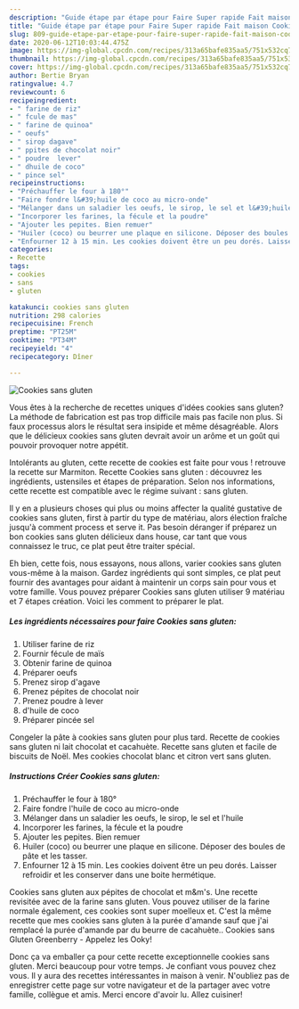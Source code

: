 ```yaml
---
description: "Guide étape par étape pour Faire Super rapide Fait maison Cookies sans gluten"
title: "Guide étape par étape pour Faire Super rapide Fait maison Cookies sans gluten"
slug: 809-guide-etape-par-etape-pour-faire-super-rapide-fait-maison-cookies-sans-gluten
date: 2020-06-12T10:03:44.475Z
image: https://img-global.cpcdn.com/recipes/313a65bafe835aa5/751x532cq70/cookies-sans-gluten-photo-principale-de-la-recette.jpg
thumbnail: https://img-global.cpcdn.com/recipes/313a65bafe835aa5/751x532cq70/cookies-sans-gluten-photo-principale-de-la-recette.jpg
cover: https://img-global.cpcdn.com/recipes/313a65bafe835aa5/751x532cq70/cookies-sans-gluten-photo-principale-de-la-recette.jpg
author: Bertie Bryan
ratingvalue: 4.7
reviewcount: 6
recipeingredient:
- " farine de riz"
- " fcule de mas"
- " farine de quinoa"
- " oeufs"
- " sirop dagave"
- " ppites de chocolat noir"
- " poudre  lever"
- " dhuile de coco"
- " pince sel"
recipeinstructions:
- "Préchauffer le four à 180°"
- "Faire fondre l&#39;huile de coco au micro-onde"
- "Mélanger dans un saladier les oeufs, le sirop, le sel et l&#39;huile"
- "Incorporer les farines, la fécule et la poudre"
- "Ajouter les pepites. Bien remuer"
- "Huiler (coco) ou beurrer une plaque en silicone. Déposer des boules de pâte et les tasser."
- "Enfourner 12 à 15 min. Les cookies doivent être un peu dorés. Laisser refroidir et les conserver dans une boite hermétique."
categories:
- Recette
tags:
- cookies
- sans
- gluten

katakunci: cookies sans gluten 
nutrition: 298 calories
recipecuisine: French
preptime: "PT25M"
cooktime: "PT34M"
recipeyield: "4"
recipecategory: Dîner

---
```



![Cookies sans gluten](https://img-global.cpcdn.com/recipes/313a65bafe835aa5/751x532cq70/cookies-sans-gluten-photo-principale-de-la-recette.jpg)

Vous êtes à la recherche de recettes uniques d'idées cookies sans gluten? La méthode de fabrication est pas trop difficile mais pas facile non plus. Si faux processus alors le résultat sera insipide et même désagréable. Alors que le délicieux cookies sans gluten devrait avoir un arôme et un goût qui pouvoir provoquer notre appétit.

Intolérants au gluten, cette recette de cookies est faite pour vous ! retrouve la recette sur Marmiton. Recette Cookies sans gluten : découvrez les ingrédients, ustensiles et étapes de préparation. Selon nos informations, cette recette est compatible avec le régime suivant : sans gluten.

Il y en a plusieurs choses qui plus ou moins affecter la qualité gustative de cookies sans gluten, first à partir du type de matériau, alors élection fraîche jusqu'à comment process et serve it. Pas besoin déranger if préparez un bon cookies sans gluten délicieux dans house, car tant que vous connaissez le truc, ce plat peut être traiter spécial.


Eh bien, cette fois, nous essayons, nous allons, varier cookies sans gluten vous-même à la maison. Gardez ingrédients qui sont simples, ce plat peut fournir des avantages pour aidant à maintenir un corps sain pour vous et votre famille. Vous pouvez préparer Cookies sans gluten utiliser 9 matériau et 7 étapes création. Voici les comment to préparer le plat.

<!--inarticleads1-->

##### Les ingrédients nécessaires pour faire Cookies sans gluten:

1. Utiliser  farine de riz
1. Fournir  fécule de maïs
1. Obtenir  farine de quinoa
1. Préparer  oeufs
1. Prenez  sirop d&#39;agave
1. Prenez  pépites de chocolat noir
1. Prenez  poudre à lever
1.   d&#39;huile de coco
1. Préparer  pincée sel


Congeler la pâte à cookies sans gluten pour plus tard. Recette de cookies sans gluten ni lait chocolat et cacahuète. Recette sans gluten et facile de biscuits de Noël. Mes cookies chocolat blanc et citron vert sans gluten. 

<!--inarticleads2-->

##### Instructions Créer Cookies sans gluten:

1. Préchauffer le four à 180°
1. Faire fondre l&#39;huile de coco au micro-onde
1. Mélanger dans un saladier les oeufs, le sirop, le sel et l&#39;huile
1. Incorporer les farines, la fécule et la poudre
1. Ajouter les pepites. Bien remuer
1. Huiler (coco) ou beurrer une plaque en silicone. Déposer des boules de pâte et les tasser.
1. Enfourner 12 à 15 min. Les cookies doivent être un peu dorés. Laisser refroidir et les conserver dans une boite hermétique.


Cookies sans gluten aux pépites de chocolat et m&amp;m&#39;s. Une recette revisitée avec de la farine sans gluten. Vous pouvez utiliser de la farine normale également, ces cookies sont super moelleux et. C&#39;est la même recette que mes cookies sans gluten à la purée d&#39;amande sauf que j&#39;ai remplacé la purée d&#39;amande par du beurre de cacahuète.. Cookies sans Gluten Greenberry - Appelez les Ooky! 


Donc ça va emballer ça pour cette recette exceptionnelle cookies sans gluten. Merci beaucoup pour votre temps. Je confiant vous pouvez chez vous. Il y aura des recettes  intéressantes in maison à venir. N'oubliez pas de enregistrer cette page sur votre navigateur et de la partager avec votre famille, collègue et amis. Merci encore d'avoir lu. Allez cuisiner!
